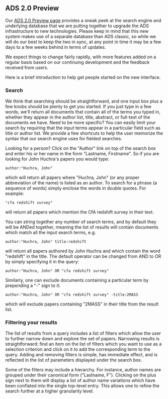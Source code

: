 ## ADS 2.0 Preview

Our 
[ADS 2.0 Preview page](http://labs.adsabs.harvard.edu/adsabs/)
provides a sneak peek at the search engine and underlying database
that we are putting together to upgrade the ADS infrastructure to new 
technologies.  Please keep in mind that this new system makes use
of a separate database than ADS classic, so while we will do our best
to keep the two in sync, at any point in time
it may be a few days to a few weeks behind in terms of updates.

We expect things to change fairly rapidly, with more features added
on a regular basis based on our continuing development and the 
feedback received from users.  

Here is a brief introduction to help get people started
on the new interface.

### Search

We think that searching should be straightforward, and one input box
plus a few knobs should be plenty to get you started.  If you just type
in a few words, we'll return all documents that contain all of the terms
you typed in, whether they appear in the author list, title, abstract, or 
full-text of the documents we have.  Need to be more specific?  You can 
easily limit your search by requiring that the input terms appear in 
a particular field such as title or author list.  We provide a few
shortcuts to help the user memorize the syntax that our search engine
uses for fielded searches.  

Looking for a person? Click on the "Author" link on top of the search box and enter his or her name
in the form "Lastname, Firstname".  So if you are looking for John Huchra's papers
you would type:

    author:"Huchra, John"

which will return all papers where "Huchra, John" (or any proper abbreviation of the name)
is listed as an author.  To search for a phrase (a sequence of words) simply enclose the words in double quotes.
For example:

    "cfa redshift survey"

will return all papers which mention the CfA redshift survey in their text.

You can string together any number of search terms, and by default
they will be ANDed together, meaning the list of results will contain documents which match
all the input search terms, e.g.

    author:"Huchra, John" title:redshift

will return all papers authored by John Huchra and which contain the word "redshift" in the title.
The default operator can be changed from AND to OR by simply specifying it in the query:

    author:"Huchra, John" OR "cfa redshift survey"

Similarly, one can exclude documents containing a particular term by prepending a "-" sign 
to it:

    author:"Huchra, John" OR "cfa redshift survey" -title:2MASS

which will exclude papers containing "2MASS" in their title from the result list.

### Filtering your results

The list of results from a query includes a list of filters which allow the user to further narrow 
down and explore the set of papers.  Narrowing results is straightforward: find an item on the
list of filters which you want to use as a selection criterion and click on it to 
add the corresponding term to the query.  Adding and removing filters is simple, has
immediate effect, and is reflected in the list of parameters displayed under the search box.

Some of the filters may include a hierarchy.  For instance, author names are grouped under their
canonical form ("Lastname, F").  Clicking on the plus sign next to them will display a
list of author name variations which have been conflated into the single top-level entry.
This allows one to refine the search further at a higher granularity level.



